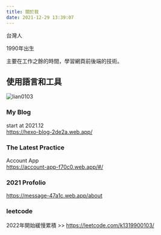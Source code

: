 ```yaml
---
title: 關於我
date: 2021-12-29 13:39:07
---
```


台灣人

1990年出生

主要在工作之餘的時間，學習網頁前後端的技術。

<div>
    <h2>使用語言和工具</h2>
</div>

<p>
<img align="center" src="https://github-readme-stats.vercel.app/api/top-langs?username=lian0103&show_icons=true&locale=en&layout=compact" alt="lian0103" />
</p>

### My Blog
start at 2021.12    
https://hexo-blog-2de2a.web.app/     

### The Latest Practice    
Account App    
https://account-app-f70c0.web.app/#/       

### 2021 Profolio
https://message-47a1c.web.app/about

### leetcode
2022年開始緩慢累積 >> https://leetcode.com/k1319900103/